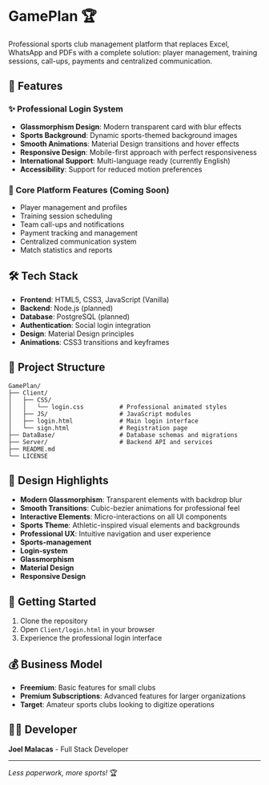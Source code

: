 # GamePlan 🏆

Professional sports club management platform that replaces Excel, WhatsApp and PDFs with a complete solution: player management, training sessions, call-ups, payments and centralized communication.

## 🚀 Features

### ✨ Professional Login System
- **Glassmorphism Design**: Modern transparent card with blur effects
- **Sports Background**: Dynamic sports-themed background images
- **Smooth Animations**: Material Design transitions and hover effects
- **Responsive Design**: Mobile-first approach with perfect responsiveness
- **International Support**: Multi-language ready (currently English)
- **Accessibility**: Support for reduced motion preferences

### 🎯 Core Platform Features (Coming Soon)
- Player management and profiles
- Training session scheduling
- Team call-ups and notifications
- Payment tracking and management
- Centralized communication system
- Match statistics and reports

## 🛠️ Tech Stack

- **Frontend**: HTML5, CSS3, JavaScript (Vanilla)
- **Backend**: Node.js (planned)
- **Database**: PostgreSQL (planned)
- **Authentication**: Social login integration
- **Design**: Material Design principles
- **Animations**: CSS3 transitions and keyframes

## 📁 Project Structure

```
GamePlan/
├── Client/
│   ├── CSS/
│   │   └── login.css          # Professional animated styles
│   ├── JS/                    # JavaScript modules
│   ├── login.html             # Main login interface
│   └── sign.html              # Registration page
├── DataBase/                  # Database schemas and migrations
├── Server/                    # Backend API and services
├── README.md
└── LICENSE
```

## 🎨 Design Highlights

- **Modern Glassmorphism**: Transparent elements with backdrop blur
- **Smooth Transitions**: Cubic-bezier animations for professional feel
- **Interactive Elements**: Micro-interactions on all UI components
- **Sports Theme**: Athletic-inspired visual elements and backgrounds
- **Professional UX**: Intuitive navigation and user experience
- **Sports-management**
- **Login-system**
- **Glassmorphism**
- **Material Design**
- **Responsive Design**

## 🚦 Getting Started

1. Clone the repository
2. Open `Client/login.html` in your browser
3. Experience the professional login interface

## 💰 Business Model

- **Freemium**: Basic features for small clubs
- **Premium Subscriptions**: Advanced features for larger organizations
- **Target**: Amateur sports clubs looking to digitize operations

## 👨‍💻 Developer

**Joel Malacas** - Full Stack Developer

---

*Less paperwork, more sports!* 🏆
